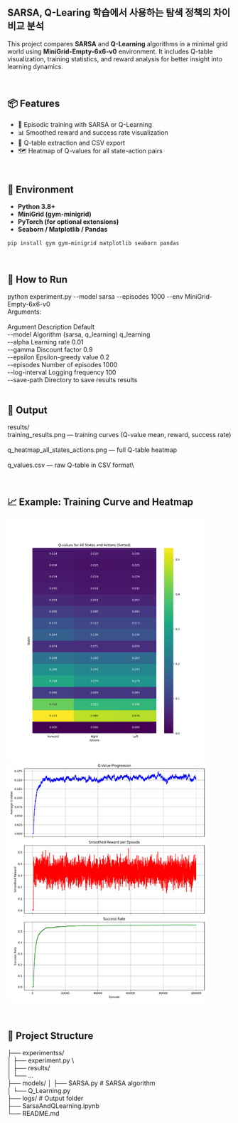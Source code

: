 ## SARSA, Q-Learing 학습에서 사용하는 탐색 정책의 차이 비교 분석

This project compares **SARSA** and **Q-Learning** algorithms in a minimal grid world using **MiniGrid-Empty-6x6-v0** environment. It includes Q-table visualization, training statistics, and reward analysis for better insight into learning dynamics.

<br>

## 📦 Features

- 🔁 Episodic training with SARSA or Q-Learning
- 📊 Smoothed reward and success rate visualization
- 🧠 Q-table extraction and CSV export
- 🗺️ Heatmap of Q-values for all state-action pairs

<br>

## 🧱 Environment

- **Python 3.8+**
- **MiniGrid (gym-minigrid)**
- **PyTorch (for optional extensions)**
- **Seaborn / Matplotlib / Pandas**

```bash
pip install gym gym-minigrid matplotlib seaborn pandas
```
<br>

## 🏁 How to Run

python experiment.py --model sarsa --episodes 1000 --env MiniGrid-Empty-6x6-v0\
Arguments:\
\
Argument	Description	Default\
--model	Algorithm (sarsa, q_learning)	q_learning\
--alpha	Learning rate	0.01\
--gamma	Discount factor	0.9\
--epsilon	Epsilon-greedy value	0.2\
--episodes	Number of episodes	1000\
--log-interval	Logging frequency	100\
--save-path	Directory to save results	results\
<br>

## 📂 Output

results/
\
training_results.png — training curves (Q-value mean, reward, success rate)\
\
q_heatmap_all_states_actions.png — full Q-table heatmap\
\
q_values.csv — raw Q-table in CSV format\


<br>

## 📈 Example: Training Curve and Heatmap
<img src="SarsaAndQLearning/experiments/results_09_S/q_heatmap_all_states_actions.png" width="450"/>\
<img src="SarsaAndQLearning/experiments/results_09_S/training_results.png" width="450"/>

<br>

## 📁 Project Structure

├── experimentss/\
│   ├── experiment.py  \            
│   ├── results/\
│   └── ...       
├── models/
│   ├── SARSA.py               # SARSA algorithm\
│   └── Q_Learning.py          \
├── logs/                      # Output folder\
├── SarsaAndQLearning.ipynb\
└── README.md